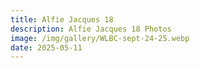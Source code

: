 ```yaml
---
title: Alfie Jacques 18
description: Alfie Jacques 18 Photos
image: /img/gallery/WLBC-sept-24-25.webp
date: 2025-05-11
---
```



